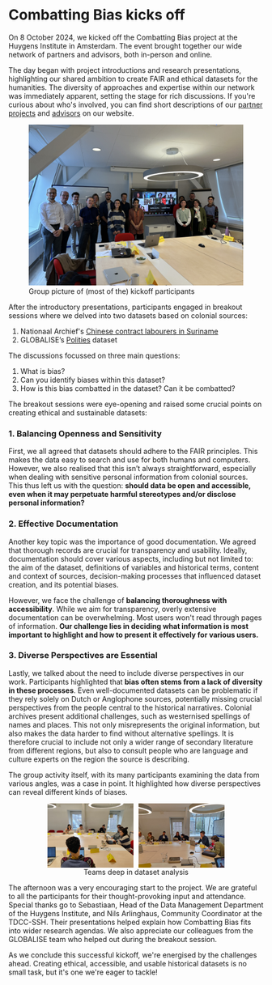 # Combatting Bias kicks off

On 8 October 2024, we kicked off the Combatting Bias project at the Huygens Institute in Amsterdam. The event brought together our wide network of partners and advisors, both in-person and online. 

The day began with project introductions and research presentations, highlighting our shared ambition to create FAIR and ethical datasets for the humanities. The diversity of approaches and expertise within our network was immediately apparent, setting the stage for rich discussions. If you're curious about who's involved, you can find short descriptions of our [partner projects](Team/Partners/Partner%20Projects.md) and [advisors](Team/Partners/Advisors.md) on our website. 

<figure>
  <img src="/static/img/kickoff/kickoofgroup.jpeg" alt="kickoff group picture">
  <figcaption>Group picture of (most of the) kickoff participants</figcaption>
</figure>


After the introductory presentations, participants engaged in breakout sessions where we delved into two datasets based on colonial sources: 

1. Nationaal Archief's [Chinese contract labourers in Suriname](https://www.nationaalarchief.nl/onderzoeken/zoekhulpen/chinese-contractarbeiders-in-suriname-1858-1874)
2. GLOBALISE’s [Polities](https://datasets.iisg.amsterdam/dataset.xhtml?persistentId=hdl:10622/SOS0KC) dataset

The discussions focussed on three main questions:  

1. What is bias?
2. Can you identify biases within this dataset?
3. How is this bias combatted in the dataset? Can it be combatted?

<!-- ## Insights from Discussions -->
The breakout sessions were eye-opening and raised some crucial points on creating ethical and sustainable datasets: 

### 1. Balancing Openness and Sensitivity
First, we all agreed that datasets should adhere to the FAIR principles. This makes the data easy to search and use for both humans and computers. However, we also realised that this isn’t always straightforward, especially when dealing with sensitive personal information from colonial sources. This thus left us with the question: **should data be open and accessible, even when it may perpetuate harmful stereotypes and/or disclose personal information?**

### 2. Effective Documentation
Another key topic was the importance of good documentation. We agreed that thorough records are crucial for transparency and usability. Ideally, documentation should cover various aspects, including but not limited to: the aim of the dataset, definitions of variables and historical terms, content and context of sources, decision-making processes that influenced dataset creation, and its potential biases.

However, we face the challenge of **balancing thoroughness with accessibility**. While we aim for transparency, overly extensive documentation can be overwhelming. Most users won't read through pages of information. **Our challenge lies in deciding what information is most important to highlight and how to present it effectively for various users.**

### 3. Diverse Perspectives are Essential
Lastly, we talked about the need to include diverse perspectives in our work. Participants highlighted that **bias often stems from a lack of diversity in these processes**. Even well-documented datasets can be problematic if they rely solely on Dutch or Anglophone sources, potentially missing crucial perspectives from the people central to the historical narratives. Colonial archives present additional challenges, such as westernised spellings of names and places. This not only misrepresents the original information, but also makes the data harder to find without alternative spellings. It is therefore crucial to include not only a wider range of secondary literature from different regions, but also to consult people who are language and culture experts on the region the source is describing. 

The group activity itself, with its many participants examining the data from various angles, was a case in point. It highlighted how diverse perspectives can reveal different kinds of biases.

<style>
  .image-container {
    display: flex;
    flex-direction: column;
    align-items: center;
  }
  .image-row {
    display: flex;
    justify-content: center;
    gap: 10px;
  }
  .image-row img {
    max-width: 45%;
  }
</style>

<figure class="image-container">
  <div class="image-row">
    <img src="/static/img/kickoff/breakoutgroup-analysis.jpg" width="40%" />
    <img src="/static/img/kickoff/breakoutgroup2-analysis.jpg" width="40%" />
  </div>
  <figcaption>Teams deep in dataset analysis</figcaption>
</figure>


The afternoon was a very encouraging start to the project. We are grateful to all the participants for their thought-provoking input and attendance. Special thanks go to Sebastiaan, Head of the Data Management Department of the Huygens Institute, and Nils Arlinghaus, Community Coordinator at the TDCC-SSH. Their presentations helped explain how Combatting Bias fits into wider research agendas. We also appreciate our colleagues from the GLOBALISE team who helped out during the breakout session.

As we conclude this successful kickoff, we're energised by the challenges ahead. Creating ethical, accessible, and usable historical datasets is no small task, but it's one we're eager to tackle!

